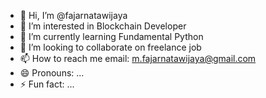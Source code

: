 - 👋 Hi, I’m @fajarnatawijaya
- 👀 I’m interested in Blockchain Developer
- 🌱 I’m currently learning Fundamental Python
- 💞️ I’m looking to collaborate on freelance job
- 📫 How to reach me email: m.fajarnatawijaya@gmail.com
- 😄 Pronouns: ...
- ⚡ Fun fact: ...

<!---
fajarnatawijaya/fajarnatawijaya is a ✨ special ✨ repository because its `README.md` (this file) appears on your GitHub profile.
You can click the Preview link to take a look at your changes.
--->
